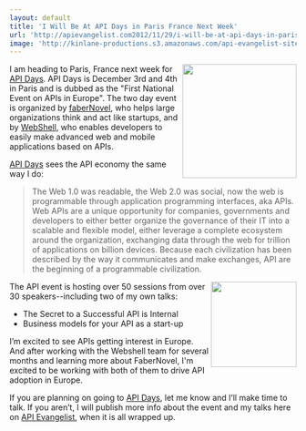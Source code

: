 ```yaml
---
layout: default
title: 'I Will Be At API Days in Paris France Next Week'
url: 'http://apievangelist.com2012/11/29/i-will-be-at-api-days-in-paris-france-next-week/'
image: 'http://kinlane-productions.s3.amazonaws.com/api-evangelist-site/blog/api-days-logo.png'
---
```



<p>
     <a href="http://apidays.io/" target="_blank"><img src="https://s3.amazonaws.com/kinlane-productions/events/api-days-paris-france/api-days-logo.png"  width="200" align="right" /></a>
</p>
<p>
     I am heading to Paris, France next week for <a href="http://apidays.io/" target="_blank">API Days</a>. API Days is December 3rd and 4th in Paris and is dubbed as the "First National Event on APIs in Europe". The two day event is organized by <a title="FaberNovel" href="http://www.fabernovel.com/en/">faberNovel</a>, who helps large organizations think and act like startups, and by <a title="Webshell" href="http://webshell.io/">WebShell</a>, who enables developers to easily make advanced web and mobile applications based on APIs.
</p>
<p>
     <a href="http://apidays.io/" target="_blank">API Days</a> sees the API economy the same way I do:
</p>
<blockquote>
     The Web 1.0 was readable, the Web 2.0 was social, now the web is programmable through application programming interfaces, aka APIs. Web APIs are a unique opportunity for companies, governments and developers to either better organize the governance of their IT into a scalable and flexible model, either leverage a complete ecosystem around the organization, exchanging data through the web for trillion of applications on billion devices. Because each civilization has been described by the way it communicates and make exchanges, API are the beginning of a programmable civilization.
</blockquote>
<p>
     <img src="https://s3.amazonaws.com/kinlane-productions/events/api-days-paris-france/API-Days-Kin-Lane.png"  width="150" align="right" />
</p>
<p>
     The API event is hosting over 50 sessions from over 30 speakers--including two of my own talks:
</p>
<ul >
     <li>The Secret to a Successful API is Internal
     </li>
     <li>Business models for your API as a start-up
     </li>
</ul>
<p>
     I’m excited to see APIs getting interest in Europe. And after working with the Webshell team for several months and learning more about FaberNovel, I'm excited to be working with both of them to drive API adoption in Europe.
</p>
<p>
     If you are planning on going to <a href="http://apidays.io/" target="_blank">API Days</a>, let me know and I’ll make time to talk. If you aren’t, I will publish more info about the event and my talks here on <a title="API Evangelist" href="http://apievangelist.com">API Evangelist</a>, when it is all wrapped up.
</p>
